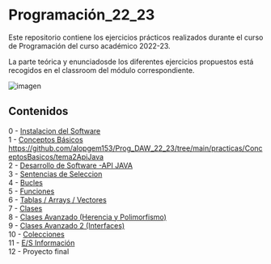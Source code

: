 # Programación_22_23

Este repositorio contiene los ejercicios prácticos realizados durante el curso de Programación del curso académico 2022-23.

La parte teórica y enunciadosde los diferentes ejercicios propuestos está recogidos en el classroom del módulo correspondiente.

![imagen](https://www.factoriabiz.com/wp-content/uploads/2018/03/contratar_programador.jpg)

## Contenidos
0  - [Instalacion del Software](./instalacionSW)  
1  - [Conceptos Básicos](https://github.com/alopgem153/Prog_DAW_22_23/tree/main/practicas/ConceptosBasicos/tema1-basicos)  
https://github.com/alopgem153/Prog_DAW_22_23/tree/main/practicas/ConceptosBasicos/tema2ApiJava  
2  - [Desarrollo de Software -API JAVA](https://github.com/alopgem153/Prog_DAW_22_23/tree/main/practicas/ConceptosBasicos/tema2ApiJava)  
3  - [Sentencias de Seleccion](https://github.com/alopgem153/Prog_DAW_22_23/tree/main/practicas/ConceptosBasicos/Seleccion)  
4  - [Bucles](https://github.com/alopgem153/Prog_DAW_22_23/tree/main/practicas/ConceptosBasicos/Bucles)  
5  - [Funciones](https://github.com/alopgem153/Prog_DAW_22_23/tree/main/practicas/ConceptosBasicos/Funciones)  
6  - [Tablas / Arrays / Vectores](https://github.com/alopgem153/Prog_DAW_22_23/tree/main/practicas/Vectores)    
7  - [Clases](https://github.com/alopgem153/Prog_DAW_22_23/tree/main/practicas/ClasesT6/Clases)  
8  - [Clases Avanzado (Herencia y Polimorfismo)](https://github.com/alopgem153/Prog_DAW_22_23/tree/main/practicas/ClasesT6/clasesHerencia)    
9  - [Clases Avanzado 2 (Interfaces)](https://github.com/alopgem153/Prog_DAW_22_23/tree/main/practicas/interfaces)    
10 - [Colecciones](https://github.com/alopgem153/Prog_DAW_22_23/tree/main/practicas/colecciones)    
11 - [E/S Información](https://github.com/alopgem153/Prog_DAW_22_23/tree/main/proyetos)   
12 - Proyecto final  




